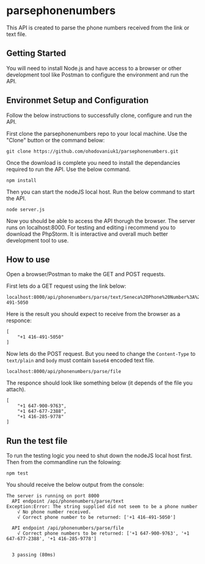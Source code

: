 # parsephonenumbers
This API is created to parse the phone numbers received from the link or text file.

## Getting Started
You will need to install Node.js and have access to a browser or other development tool like Postman to configure the environment and run the API.


## Environmet Setup and Configuration
Follow the below instructions to successfully clone, configure and run the API. 

First clone the parsephonenumbers repo to your local machine. Use the "Clone" button or the command below:

```
git clone https://github.com/ohodovaniuk1/parsephonenumbers.git
```

Once the download is complete you need to install the dependancies required to run the API. Use the below command.

```
npm install
```

Then you can start the nodeJS local host. Run the below command to start the API.

```
node server.js
```
Now you should be able to access the API thorugh the browser. The server runs on localhost:8000.
For testing and editing i recommend you to download the PhpStorm. It is interactive and overall much better development tool to use.


## How to use
Open a browser/Postman to make the GET and POST requests.

First lets do a GET request using the link below:
```
localhost:8000/api/phonenumbers/parse/text/Seneca%20Phone%20Number%3A%20416-491-5050
```
Here is the result you should expect to receive from the browser as a responce:
```
[
    "+1 416-491-5050"
]
```
Now lets do the POST request. But you need to change the ```Content-Type``` to ```text/plain``` and ```body``` must contain ```base64``` encoded text file.
```
localhost:8000/api/phonenumbers/parse/file
```
The responce should look like something below (it depends of the file you attach).
```
[
    "+1 647-900-9763",
    "+1 647-677-2388",
    "+1 416-285-9778"
]
```


## Run the test file
To run the testing logic you need to shut down the nodeJS local host first. Then from the commandline run the folowing:
```
npm test
```
You should receive the below output from the console:
```
The server is running on port 8000
  API endpoint /api/phonenumbers/parse/text
Exception:Error: The string supplied did not seem to be a phone number
    √ No phone number received.
    √ Correct phone number to be returned: ['+1 416-491-5050']

  API endpoint /api/phonenumbers/parse/file
    √ Correct phone numbers to be returned: ['+1 647-900-9763', '+1 647-677-2388', '+1 416-285-9778']


  3 passing (80ms)
```

